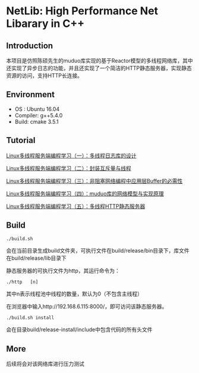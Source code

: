 # NetLib: High Performance Net Libarary in C++

## Introduction

本项目是仿照陈硕先生的muduo库实现的基于Reactor模型的多线程网络库，其中还实现了异步日志的功能，并且还实现了一个简洁的HTTP静态服务器，实现静态资源的访问，支持HTTP长连接。

## Environment

- OS : Ubuntu 16.04
- Compiler: g++5.4.0
- Build: cmake 3.5.1

## Tutorial

[Linux多线程服务端编程学习（一）：多线程日志库的设计](https://blog.csdn.net/qq_22660775/article/details/88703355)

[Linux多线程服务端编程学习（二）：封装互斥量与线程](https://blog.csdn.net/qq_22660775/article/details/88725019)

[Linux多线程服务端编程学习（三）：非阻塞网络编程中应用层Buffer的必需性](https://blog.csdn.net/qq_22660775/article/details/88728723)

[Linux多线程服务端编程学习（四）：muduo库的网络模型与实现原理](https://blog.csdn.net/qq_22660775/article/details/88737551)

[Linux多线程服务端编程学习（五）：多线程HTTP静态服务器](https://blog.csdn.net/qq_22660775/article/details/88769593)

## Build

`./build.sh`

会在当前目录生成build文件夹，可执行文件在build/release/bin目录下，库文件在build/release/lib目录下

静态服务器的可执行文件为http，其运行命令为：

`./http   [n]`

其中n表示线程池中线程的数量，默认为0（不包含主线程）

在浏览器中输入http://192.168.6.115:8000/，即可访问该静态服务器。

`./build.sh install`

会在目录build/release-install/include中包含代码的所有头文件

## More

后续将会对该网络库进行压力测试

